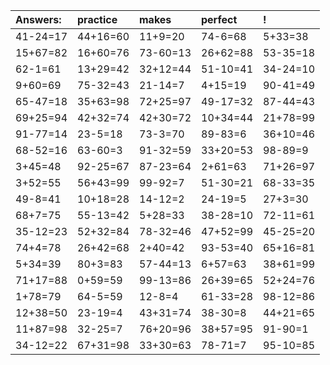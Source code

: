 | Answers: | practice | makes | perfect | ! |
| :--- | :--- | :--- | :--- | :--- |
| 41-24=17 | 44+16=60 | 11+9=20 | 74-6=68 | 5+33=38 | 
| 15+67=82 | 16+60=76 | 73-60=13 | 26+62=88 | 53-35=18 | 
| 62-1=61 | 13+29=42 | 32+12=44 | 51-10=41 | 34-24=10 | 
| 9+60=69 | 75-32=43 | 21-14=7 | 4+15=19 | 90-41=49 | 
| 65-47=18 | 35+63=98 | 72+25=97 | 49-17=32 | 87-44=43 | 
| 69+25=94 | 42+32=74 | 42+30=72 | 10+34=44 | 21+78=99 | 
| 91-77=14 | 23-5=18 | 73-3=70 | 89-83=6 | 36+10=46 | 
| 68-52=16 | 63-60=3 | 91-32=59 | 33+20=53 | 98-89=9 | 
| 3+45=48 | 92-25=67 | 87-23=64 | 2+61=63 | 71+26=97 | 
| 3+52=55 | 56+43=99 | 99-92=7 | 51-30=21 | 68-33=35 | 
| 49-8=41 | 10+18=28 | 14-12=2 | 24-19=5 | 27+3=30 | 
| 68+7=75 | 55-13=42 | 5+28=33 | 38-28=10 | 72-11=61 | 
| 35-12=23 | 52+32=84 | 78-32=46 | 47+52=99 | 45-25=20 | 
| 74+4=78 | 26+42=68 | 2+40=42 | 93-53=40 | 65+16=81 | 
| 5+34=39 | 80+3=83 | 57-44=13 | 6+57=63 | 38+61=99 | 
| 71+17=88 | 0+59=59 | 99-13=86 | 26+39=65 | 52+24=76 | 
| 1+78=79 | 64-5=59 | 12-8=4 | 61-33=28 | 98-12=86 | 
| 12+38=50 | 23-19=4 | 43+31=74 | 38-30=8 | 44+21=65 | 
| 11+87=98 | 32-25=7 | 76+20=96 | 38+57=95 | 91-90=1 | 
| 34-12=22 | 67+31=98 | 33+30=63 | 78-71=7 | 95-10=85 | 
